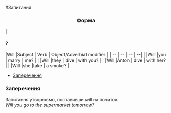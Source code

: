 #Запитання 


<center><h3>Форма</h3></center>

| <h4>?</h4> |Will |Subject | Verb | Object/Adverbial modifier |
| -- | -- | -- | --| 
| |Will |you | marry | me? |
| |Will |they | dive | with you? |
| |Will |Anton | dive | with her? |
| |Will |she |take | a smoke? |

<ul class="nav nav-tabs">
<li class="active"><a data-toggle="tab" href="#home">Заперечення</a></li>
 </ul>

<div class="tab-content">
  <div id="home" class="tab-pane fade in active">
    <h3>Заперечення</h3>
    Запитання утворюємо, поставивши will на початок.<br>
    <i>Will you go to the supermarket tomorrow?</i>